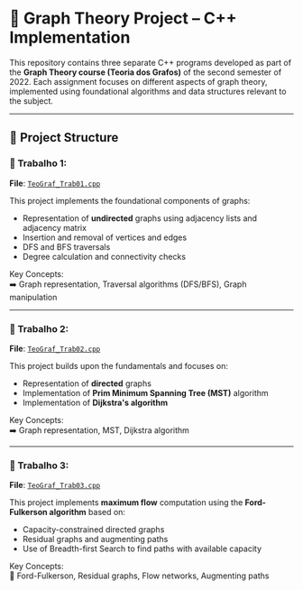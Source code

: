 # 🔗 Graph Theory Project – C++ Implementation
This repository contains three separate C++ programs developed as part of the **Graph Theory course (Teoria dos Grafos)** of the second semester of 2022. Each assignment focuses on different aspects of graph theory, implemented using foundational algorithms and data structures relevant to the subject.

---
## 📁 Project Structure

### 🔹 Trabalho 1:

**File**: [`TeoGraf_Trab01.cpp`](https://github.com/LuizGAPires/TeoGraf_2022.2/blob/main/Trabalho%201/TeoGraf_Trab01.cpp)

This project implements the foundational components of graphs:
- Representation of **undirected** graphs using adjacency lists and adjacency matrix
- Insertion and removal of vertices and edges
- DFS and BFS traversals
- Degree calculation and connectivity checks

Key Concepts:  
➡️ Graph representation, Traversal algorithms (DFS/BFS), Graph manipulation

---

### 🔹 Trabalho 2:

**File**: [`TeoGraf_Trab02.cpp`](https://github.com/LuizGAPires/TeoGraf_2022.2/blob/main/Trabalho%202/TeoGraf_Trab02.cpp)

This project builds upon the fundamentals and focuses on:
- Representation of **directed** graphs
- Implementation of **Prim Minimum Spanning Tree (MST)** algorithm
- Implementation of **Dijkstra's algorithm**

Key Concepts:  
➡️ Graph representation, MST, Dijkstra algorithm

---

### 🔹 Trabalho 3:

**File**: [`TeoGraf_Trab03.cpp`](https://github.com/LuizGAPires/TeoGraf_2022.2/blob/main/Trabalho_3/TeoGraf_Trab03.cpp)

This project implements **maximum flow** computation using the **Ford-Fulkerson algorithm** based on:
- Capacity-constrained directed graphs
- Residual graphs and augmenting paths
- Use of Breadth-first Search to find paths with available capacity

Key Concepts:  
🔁 Ford-Fulkerson, Residual graphs, Flow networks, Augmenting paths

